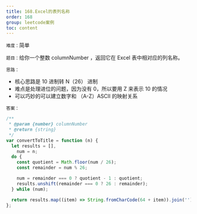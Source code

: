 ```yaml
---
title: 168.Excel的表列名称
order: 168
group: leetcode案例
toc: content
---
```


`难度：`简单

`题目：`给你一个整数 columnNumber ，返回它在 Excel 表中相对应的列名称。

`思路：`

- 核心思路是 10 进制转 N（26） 进制
- 难点是处理进位的问题，因为没有 0，所以要用 Z 来表示 10 的情况
- 可以巧妙的可以建立数字和 （A-Z）ASCII 的映射关系

`答案：`

```js
/**
 * @param {number} columnNumber
 * @return {string}
 */
var convertToTitle = function (n) {
  let results = [],
    num = n;
  do {
    const quotient = Math.floor(num / 26);
    const remainder = num % 26;

    num = remainder === 0 ? quotient - 1 : quotient;
    results.unshift(remainder === 0 ? 26 : remainder);
  } while (num);

  return results.map((item) => String.fromCharCode(64 + item)).join('');
};
```
